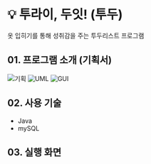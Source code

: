 # :bulb: 투라이, 두잇! (투두)
옷 입히기를 통해 성취감을 주는 투두리스트 프로그램

## 01. 프로그램 소개 (기획서)
![기획](https://user-images.githubusercontent.com/42543861/71649230-41a22380-2d50-11ea-8d7a-7224d3abb301.png)
![UML](https://user-images.githubusercontent.com/42543861/71649280-9f367000-2d50-11ea-897b-1c8acbbb8708.png)
![GUI](https://user-images.githubusercontent.com/42543861/71649288-aa899b80-2d50-11ea-81ba-160061b4fe8d.png)


## 02. 사용 기술
* Java
* mySQL


## 03. 실행 화면
